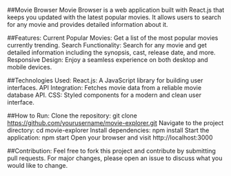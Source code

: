 ##Movie Browser
Movie Browser is a web application built with React.js that keeps you updated with the latest popular movies. It allows users to search for any movie and provides detailed information about it.

##Features:
Current Popular Movies: Get a list of the most popular movies currently trending.
Search Functionality: Search for any movie and get detailed information including the synopsis, cast, release date, and more.
Responsive Design: Enjoy a seamless experience on both desktop and mobile devices.

##Technologies Used:
React.js: A JavaScript library for building user interfaces.
API Integration: Fetches movie data from a reliable movie database API.
CSS: Styled components for a modern and clean user interface.

##How to Run:
Clone the repository: git clone https://github.com/yourusername/movie-explorer.git
Navigate to the project directory: cd movie-explorer
Install dependencies: npm install
Start the application: npm start
Open your browser and visit http://localhost:3000

##Contribution:
Feel free to fork this project and contribute by submitting pull requests. For major changes, please open an issue to discuss what you would like to change.
